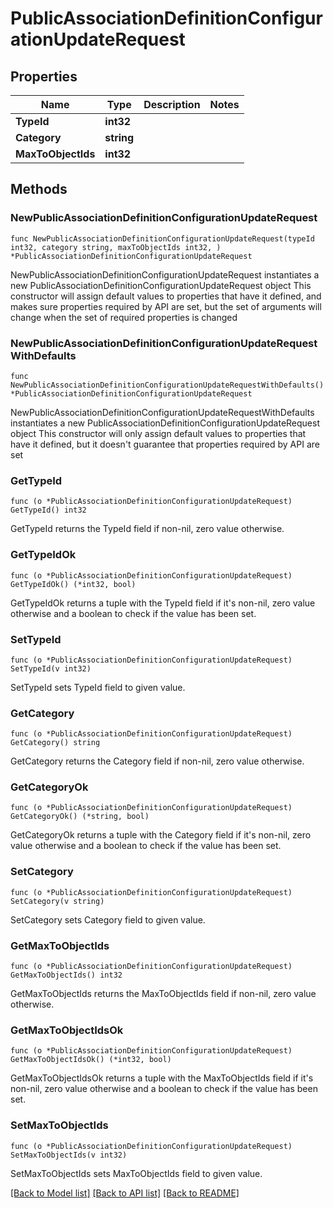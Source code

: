# PublicAssociationDefinitionConfigurationUpdateRequest

## Properties

Name | Type | Description | Notes
------------ | ------------- | ------------- | -------------
**TypeId** | **int32** |  | 
**Category** | **string** |  | 
**MaxToObjectIds** | **int32** |  | 

## Methods

### NewPublicAssociationDefinitionConfigurationUpdateRequest

`func NewPublicAssociationDefinitionConfigurationUpdateRequest(typeId int32, category string, maxToObjectIds int32, ) *PublicAssociationDefinitionConfigurationUpdateRequest`

NewPublicAssociationDefinitionConfigurationUpdateRequest instantiates a new PublicAssociationDefinitionConfigurationUpdateRequest object
This constructor will assign default values to properties that have it defined,
and makes sure properties required by API are set, but the set of arguments
will change when the set of required properties is changed

### NewPublicAssociationDefinitionConfigurationUpdateRequestWithDefaults

`func NewPublicAssociationDefinitionConfigurationUpdateRequestWithDefaults() *PublicAssociationDefinitionConfigurationUpdateRequest`

NewPublicAssociationDefinitionConfigurationUpdateRequestWithDefaults instantiates a new PublicAssociationDefinitionConfigurationUpdateRequest object
This constructor will only assign default values to properties that have it defined,
but it doesn't guarantee that properties required by API are set

### GetTypeId

`func (o *PublicAssociationDefinitionConfigurationUpdateRequest) GetTypeId() int32`

GetTypeId returns the TypeId field if non-nil, zero value otherwise.

### GetTypeIdOk

`func (o *PublicAssociationDefinitionConfigurationUpdateRequest) GetTypeIdOk() (*int32, bool)`

GetTypeIdOk returns a tuple with the TypeId field if it's non-nil, zero value otherwise
and a boolean to check if the value has been set.

### SetTypeId

`func (o *PublicAssociationDefinitionConfigurationUpdateRequest) SetTypeId(v int32)`

SetTypeId sets TypeId field to given value.


### GetCategory

`func (o *PublicAssociationDefinitionConfigurationUpdateRequest) GetCategory() string`

GetCategory returns the Category field if non-nil, zero value otherwise.

### GetCategoryOk

`func (o *PublicAssociationDefinitionConfigurationUpdateRequest) GetCategoryOk() (*string, bool)`

GetCategoryOk returns a tuple with the Category field if it's non-nil, zero value otherwise
and a boolean to check if the value has been set.

### SetCategory

`func (o *PublicAssociationDefinitionConfigurationUpdateRequest) SetCategory(v string)`

SetCategory sets Category field to given value.


### GetMaxToObjectIds

`func (o *PublicAssociationDefinitionConfigurationUpdateRequest) GetMaxToObjectIds() int32`

GetMaxToObjectIds returns the MaxToObjectIds field if non-nil, zero value otherwise.

### GetMaxToObjectIdsOk

`func (o *PublicAssociationDefinitionConfigurationUpdateRequest) GetMaxToObjectIdsOk() (*int32, bool)`

GetMaxToObjectIdsOk returns a tuple with the MaxToObjectIds field if it's non-nil, zero value otherwise
and a boolean to check if the value has been set.

### SetMaxToObjectIds

`func (o *PublicAssociationDefinitionConfigurationUpdateRequest) SetMaxToObjectIds(v int32)`

SetMaxToObjectIds sets MaxToObjectIds field to given value.



[[Back to Model list]](../README.md#documentation-for-models) [[Back to API list]](../README.md#documentation-for-api-endpoints) [[Back to README]](../README.md)


